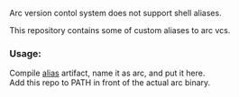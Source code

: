 Arc version contol system does not support shell aliases.

This repository contains some of custom aliases to arc vcs.

### Usage:
Compile [alias](http://github.com/yantonov/alias) artifact, name it as arc, and put it here.  
Add this repo to PATH in front of the actual arc binary.
